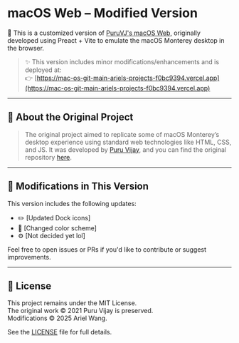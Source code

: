 # macOS Web – Modified Version

🚀 This is a customized version of [PuruVJ's macOS Web](https://github.com/puruvj/macos-web), originally developed using Preact + Vite to emulate the macOS Monterey desktop in the browser.

> ✨ This version includes minor modifications/enhancements and is deployed at:  
👉 [https://mac-os-git-main-ariels-projects-f0bc9394.vercel.app](https://mac-os-git-main-ariels-projects-f0bc9394.vercel.app)

---

## 📌 About the Original Project

> The original project aimed to replicate some of macOS Monterey’s desktop experience using standard web technologies like HTML, CSS, and JS. It was developed by [Puru Vijay](https://github.com/puruvj), and you can find the original repository [here](https://github.com/puruvj/macos-web).

---

## 🔧 Modifications in This Version

This version includes the following updates:

- ✏️ [Updated Dock icons]
- 🎨 [Changed color scheme]
- ⚙️ [Not decided yet lol]

Feel free to open issues or PRs if you'd like to contribute or suggest improvements.

---

## 📄 License

This project remains under the MIT License.  
The original work © 2021 Puru Vijay is preserved.  
Modifications © 2025 Ariel Wang.

See the [LICENSE](./LICENSE) file for full details.



